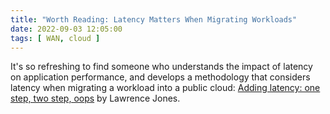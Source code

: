 ```yaml
---
title: "Worth Reading: Latency Matters When Migrating Workloads"
date: 2022-09-03 12:05:00
tags: [ WAN, cloud ]
---
```

It's so refreshing to find someone who understands the impact of latency on application performance, and develops a methodology that considers latency when migrating a workload into a public cloud: [Adding latency: one step, two step, oops](https://blog.lawrencejones.dev/latency/) by Lawrence Jones.
